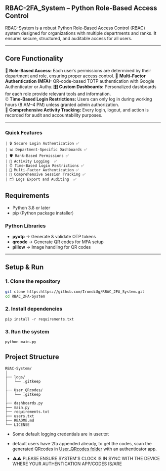 ## RBAC-2FA_System – Python Role-Based Access Control 
RBAC-System is a robust Python Role-Based Access Control (RBAC) system designed for organizations with multiple departments and ranks. It ensures secure, structured, and auditable access for all users.

---

## Core Functionality
👥 **Role-Based Access:** Each user’s permissions are determined by their department and role, ensuring proper access control.
📱 **Multi-Factor Authentication (MFA):** QR-code-based TOTP authentication with Google Authenticator or Authy. 
🎛️ **Custom Dashboards:** Personalized dashboards for each role provide relevant tools and information.  
⏰ **Time-Based Login Restrictions:** Users can only log in during working hours (8 AM–4 PM) unless granted admin authorization.  
📌 **Comprehensive Activity Tracking:** Every login, logout, and action is recorded for audit and accountability purposes.  

---
### Quick Features
```
| 🔒 Secure Login Authentication ✅    
| 📊 Department-Specific Dashboards ✅    
| 🛡️ Rank-Based Permissions ✅    
| 📝 Activity Logging  ✅   
| ⏰ Time-Based Login Restrictions ✅     
| 📱 Multi-Factor Authentication ✅     
| 📌 Comprehensive Session Tracking ✅     
| 🗂️ Logs Export and Auditing  ✅     
```

## Requirements
- Python 3.8 or later  
- pip (Python package installer)  

### Python Libraries
- **pyotp** → Generate & validate OTP tokens  
- **qrcode** → Generate QR codes for MFA setup  
- **pillow** → Image handling for QR codes  

---

## Setup & Run
### 1. Clone the repository
```bash
git clone https:https://github.com/IrondiUg/RBAC_2FA_System.git
cd RBAC_2FA-System
```
### 2. Install dependencies
```
pip install -r requirements.txt
```
### 3. Run the system
```
python main.py
```

## Project Structure
```
RBAC-System/
│
├── logs/                        
│   └── .gitkeep
│
├── User_QRcodes/               
│   └── .gitkeep
│
├── dashboards.py               
├── main.py                      
├── requirements.txt
├── users.txt             
├── README.md                    
└── LICENSE                     
```
- Some default logging credentials are in user.txt
- default users have 2fa appended already, to get the codes, scan the generated QRcodes in [User_QRcodes folder](User_QRcodes/) with an authenticator app.


- ⚠⚠ PLEASE ENSURE SYSTEM'S CLOCK IS IN SYNC WITH THE DEVICE WHERE YOUR AUTHENTICATION APP/CODES IS/ARE

